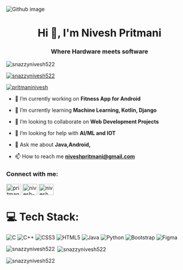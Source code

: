 ![Github image](https://user-images.githubusercontent.com/115729819/235287516-16356c67-1177-4bd3-8140-f16a5c9948bd.png)

<h1 align="center">Hi 👋, I'm Nivesh Pritmani</h1>
<h3 align="center">Where Hardware meets software</h3>

<p align="left"> <img src="https://komarev.com/ghpvc/?username=snazzynivesh522&label=Profile%20views&color=0e75b6&style=flat" alt="snazzynivesh522" /> </p>

<p align="left"> <a href="https://github.com/ryo-ma/github-profile-trophy"><img src="https://github-profile-trophy.vercel.app/?username=snazzynivesh522" alt="snazzynivesh522" /></a> </p>

<p align="left"> <a href="https://twitter.com/pritmaninivesh" target="blank"><img src="https://img.shields.io/twitter/follow/pritmaninivesh?logo=twitter&style=for-the-badge" alt="pritmaninivesh" /></a> </p>

- 🔭 I’m currently working on **Fitness App for Android**

- 🌱 I’m currently learning **Machine Learning, Kotlin, Django**

- 👯 I’m looking to collaborate on **Web Development Projects**

- 🤝 I’m looking for help with **AI/ML and IOT**

- 💬 Ask me about **Java,Android,**

- 📫 How to reach me **niveshpritmani@gmail.com**

<h3 align="left">Connect with me:</h3>
<p align="left">
<a href="https://twitter.com/pritmaninivesh" target="blank"><img align="center" src="https://raw.githubusercontent.com/rahuldkjain/github-profile-readme-generator/master/src/images/icons/Social/twitter.svg" alt="pritmaninivesh" height="30" width="40" /></a>
<a href="https://linkedin.com/in/nivesh-pritmani-990316227" target="blank"><img align="center" src="https://raw.githubusercontent.com/rahuldkjain/github-profile-readme-generator/master/src/images/icons/Social/linked-in-alt.svg" alt="nivesh-pritmani-990316227" height="30" width="40" /></a>
<a href="https://instagram.com/nivesh_pritmani" target="blank"><img align="center" src="https://raw.githubusercontent.com/rahuldkjain/github-profile-readme-generator/master/src/images/icons/Social/instagram.svg" alt="nivesh_pritmani" height="30" width="40" /></a>
</p>

# 💻 Tech Stack:
![C](https://img.shields.io/badge/c-%2300599C.svg?style=flat&logo=c&logoColor=white) 
![C++](https://img.shields.io/badge/c++-%2300599C.svg?style=flat&logo=c%2B%2B&logoColor=white) ![CSS3](https://img.shields.io/badge/css3-%231572B6.svg?style=flat&logo=css3&logoColor=white) 
![HTML5](https://img.shields.io/badge/html5-%23E34F26.svg?style=flat&logo=html5&logoColor=white) 
![Java](https://img.shields.io/badge/java-%23ED8B00.svg?style=flat&logo=java&logoColor=white)
![Python](https://img.shields.io/badge/python-3670A0?style=flat&logo=python&logoColor=ffdd54) 
![Bootstrap](https://img.shields.io/badge/bootstrap-%23563D7C.svg?style=flat&logo=bootstrap&logoColor=white)
![Figma](https://img.shields.io/badge/figma-%23F24E1E.svg?style=flat&logo=figma&logoColor=white)

<p><img align="left" src="https://github-readme-stats.vercel.app/api/top-langs?username=snazzynivesh522&show_icons=true&locale=en&layout=compact" alt="snazzynivesh522" /></p>

<p>&nbsp;<img align="center" src="https://github-readme-stats.vercel.app/api?username=snazzynivesh522&show_icons=true&locale=en" alt="snazzynivesh522" /></p>

<p><img align="center" src="https://github-readme-streak-stats.herokuapp.com/?user=snazzynivesh522&" alt="snazzynivesh522" /></p>
